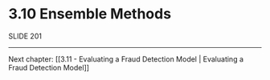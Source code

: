 # 3.10 Ensemble Methods
SLIDE 201

---

Next chapter: [[3.11 - Evaluating a Fraud Detection Model | Evaluating a Fraud Detection Model]]